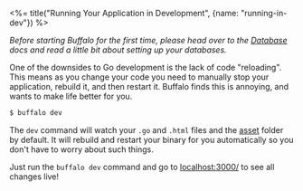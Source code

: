 <%= title("Running Your Application in Development", {name: "running-in-dev"}) %>

_Before starting Buffalo for the first time, please head over to the [Database](/docs/db) docs and read a little bit about setting up your databases._

One of the downsides to Go development is the lack of code "reloading". This means as you change your code you need to manually stop your application, rebuild it, and then restart it. Buffalo finds this is annoying, and wants to make life better for you.

```bash
$ buffalo dev
```

The `dev` command will watch your `.go` and `.html` files and the [asset](/docs/assets) folder by default. It will rebuild and restart your binary for you automatically so you don't have to worry about such things.

Just run the `buffalo dev` command and go to [localhost:3000/](http://localhost:3000/) to see all changes live!
